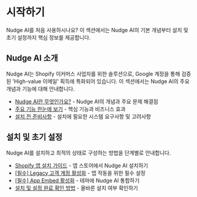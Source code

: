 # 시작하기

Nudge AI를 처음 사용하시나요? 이 섹션에서는 Nudge AI의 기본 개념부터 설치 및 초기 설정까지 핵심 정보를 제공합니다.

## Nudge AI 소개

Nudge AI는 Shopify 이커머스 사업자를 위한 솔루션으로, Google 계정을 통해 검증된 'High-value 이메일' 획득에 특화되어 있습니다. 이 섹션에서는 Nudge AI의 주요 개념과 기능에 대해 안내합니다.

- [Nudge AI란 무엇인가요?](introduction/what-is-nudge-ai.md) - Nudge AI의 개념과 주요 문제 해결점
- [주요 기능 한눈에 보기](introduction/features-overview.md) - 핵심 기능과 비즈니스 효과
- [설치 전 준비사항](introduction/prerequisites.md) - 설치에 필요한 시스템 요구사항 및 고려사항

## 설치 및 초기 설정

Nudge AI를 설치하고 최적의 상태로 구성하는 방법을 단계별로 안내합니다.

- [Shopify 앱 설치 가이드](installation/shopify-app-install.md) - 앱 스토어에서 Nudge AI 설치하기
- [[필수] Legacy 고객 계정 활성화](installation/legacy-account.md) - 앱 작동을 위한 필수 설정
- [[필수] App Embed 활성화](installation/app-embed.md) - 테마에 Nudge AI 통합하기
- [설치 및 설정 완료 확인 방법](installation/verification.md) - 올바른 설치 여부 확인하기

